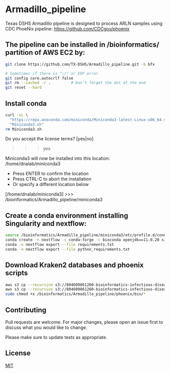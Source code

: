 # Armadillo_pipeline
Texas DSHS Armadillo pipeline is designed to process ARLN samples using CDC PhoeNix pipeline:
https://github.com/CDCgov/phoenix

## The pipeline can be installed in /bioinformatics/ partition of AWS EC2 by:
```bash
git clone https://github.com/TX-DSHS/Armadillo_pipeline.git -b bfx

# Sometimes if there is "\r" or EOF error
git config core.autocrlf false
git rm --cached -r .         # Don’t forget the dot at the end
git reset --hard
```
## Install conda
```bash
curl -sL \
  "https://repo.anaconda.com/miniconda/Miniconda3-latest-Linux-x86_64.sh" > \
  "Miniconda3.sh"
rm Miniconda3.sh
```
Do you accept the license terms? [yes|no]
>>> yes

Miniconda3 will now be installed into this location:
/home/dnalab/miniconda3

  - Press ENTER to confirm the location
  - Press CTRL-C to abort the installation
  - Or specify a different location below

[/home/dnalab/miniconda3] >>> /bioinformatics/Armadillo_pipeline/miniconda3



## Create a conda environment installing Singularity and nextflow:
```bash
source /bioinformatics/Armadillo_pipeline/miniconda3/etc/profile.d/conda.sh
conda create -n nextflow -c conda-forge -c bioconda openjdk==11.0.20 singularity nextflow
conda -n nextflow export --file requirements.txt
conda -n nextflow export --file python_requirements.txt
```

## Download Kraken2 databases and phoenix scripts
```bash
aws s3 cp --recursive s3://804609861260-bioinformatics-infectious-disease/pipeline/kraken2_db/k2_standard_08gb_20230605 ./ --region="us-gov-west-1"
aws s3 cp --recursive s3://804609861260-bioinformatics-infectious-disease/pipeline/ARLN/Phoenix/phoenix ./ --region="us-gov-west-1"
sudo chmod +x /bioinformatics/Armadillo_pipeline/phoenix/bin/*
```
## Contributing

Pull requests are welcome. For major changes, please open an issue first
to discuss what you would like to change.

Please make sure to update tests as appropriate.

## License

[MIT](https://choosealicense.com/licenses/mit/)
